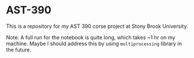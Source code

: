 # AST-390
This is a repository for my AST 390 corse project at Stony Brook University.

Note: A full run for the notebook is quite long, which takes ~1 hr on my machine. Maybe I should address this by using ``multiprocessing`` library in the future.
